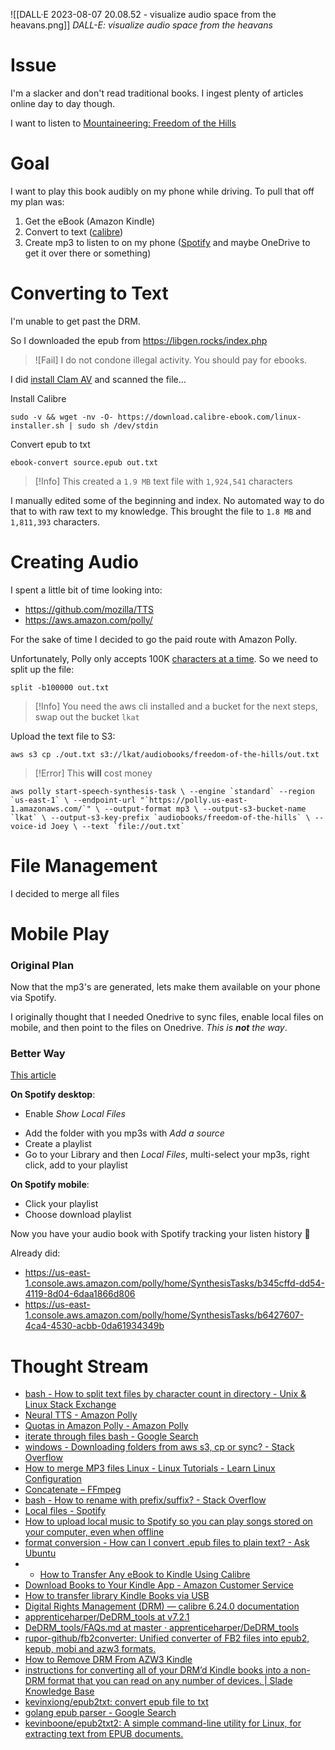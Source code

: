 
![[DALL·E 2023-08-07 20.08.52 - visualize audio space from the heavans.png]]
*DALL-E: visualize audio space from the heavans*

# Issue

I'm a slacker and don't read traditional books. I ingest plenty of articles online day to day though.

I want to listen to [Mountaineering: Freedom of the Hills](https://www.amazon.com/gp/product/B076H9532R/ref=ppx_yo_dt_b_search_asin_title?ie=UTF8&psc=1)

# Goal

I want to play this book audibly on my phone while driving. To pull that off my plan was:
1. Get the eBook (Amazon Kindle)
2. Convert to text ([calibre](https://calibre-ebook.com/))
3. Create mp3 to listen to on my phone ([Spotify](https://support.spotify.com/us/article/local-files/) and maybe OneDrive to get it over there or something)

# Converting to Text

I'm unable to get past the DRM.

So I downloaded the epub from https://libgen.rocks/index.php
> ![Fail]
> I do not condone illegal activity. You should pay for ebooks.

I did [install Clam AV](https://askubuntu.com/questions/417429/how-can-i-scan-for-possible-viruses-on-my-ubuntu-system) and scanned the file...

Install Calibre
```
sudo -v && wget -nv -O- https://download.calibre-ebook.com/linux-installer.sh | sudo sh /dev/stdin
```

Convert epub to txt
```
ebook-convert source.epub out.txt
```

> [!Info] This created a `1.9 MB` text file with `1,924,541` characters


I manually edited some of the beginning and index. No automated way to do that to with raw text to my knowledge. This brought the file to `1.8 MB` and `1,811,393` characters.

# Creating Audio

I spent a little bit of time looking into:
- https://github.com/mozilla/TTS
- https://aws.amazon.com/polly/

For the sake of time I decided to go the paid route with Amazon Polly.

Unfortunately, Polly only accepts 100K [characters at a time](https://docs.aws.amazon.com/polly/latest/dg/limits.html). So we need to split up the file:
```
split -b100000 out.txt
```

> [!Info] You need the aws cli installed and a bucket for the next steps, swap out the bucket `lkat`

Upload the text file to S3:

```
aws s3 cp ./out.txt s3://lkat/audiobooks/freedom-of-the-hills/out.txt
```

> [!Error] This **will** cost money

```
aws polly start-speech-synthesis-task \ --engine `standard` --region `us-east-1` \ --endpoint-url "`https://polly.us-east-1.amazonaws.com/`" \ --output-format mp3 \ --output-s3-bucket-name `lkat` \ --output-s3-key-prefix `audiobooks/freedom-of-the-hills` \ --voice-id Joey \ --text `file://out.txt`
```

# File Management
I decided to merge all files 

# Mobile Play

### Original Plan
Now that the mp3's are generated, lets make them available on your phone via Spotify.

I originally thought that I needed Onedrive to sync files, enable local files on mobile, and then point to the files on Onedrive. *This is **not** the way*.

### Better Way
[This article](https://sports.yahoo.com/upload-local-music-spotify-play-184024446.html)

**On Spotify desktop**:
* Enable *Show Local Files*
- Add the folder with you mp3s with *Add a source*
- Create a playlist
- Go to your Library and then *Local Files*, multi-select your mp3s, right click, add to your playlist

**On Spotify mobile**:
- Click your playlist
- Choose download playlist

Now you have your audio book with Spotify tracking your listen history 🎉



Already did:
- https://us-east-1.console.aws.amazon.com/polly/home/SynthesisTasks/b345cffd-dd54-4119-8d04-6daa1866d806
- https://us-east-1.console.aws.amazon.com/polly/home/SynthesisTasks/b6427607-4ca4-4530-acbb-0da61934349b



# Thought Stream
* [bash - How to split text files by character count in directory - Unix & Linux Stack Exchange](https://unix.stackexchange.com/questions/595790/how-to-split-text-files-by-character-count-in-directory)
* [Neural TTS - Amazon Polly](https://docs.aws.amazon.com/polly/latest/dg/NTTS-main.html)
* [Quotas in Amazon Polly - Amazon Polly](https://docs.aws.amazon.com/polly/latest/dg/limits.html)
* [iterate through files bash - Google Search](https://www.google.com/search?q=iterate+through+files+bash&oq=iterate+through+files+bash&aqs=chrome..69i57j0i22i30l9.5152j0j7&sourceid=chrome&ie=UTF-8)
* [windows - Downloading folders from aws s3, cp or sync? - Stack Overflow](https://stackoverflow.com/questions/27932345/downloading-folders-from-aws-s3-cp-or-sync)
* [How to merge MP3 files Linux - Linux Tutorials - Learn Linux Configuration](https://linuxconfig.org/joining-mp3-music-files-to-a-single-track)
* [Concatenate – FFmpeg](https://trac.ffmpeg.org/wiki/Concatenate)
* [bash - How to rename with prefix/suffix? - Stack Overflow](https://stackoverflow.com/questions/208181/how-to-rename-with-prefix-suffix)
* [Local files - Spotify](https://support.spotify.com/us/article/local-files/)
* [How to upload local music to Spotify so you can play songs stored on your computer, even when offline](https://sports.yahoo.com/upload-local-music-spotify-play-184024446.html)
* [format conversion - How can I convert .epub files to plain text? - Ask Ubuntu](https://askubuntu.com/questions/102458/how-can-i-convert-epub-files-to-plain-text)
* * [How to Transfer Any eBook to Kindle Using Calibre](https://www.howtogeek.com/539829/how-to-transfer-any-ebook-to-kindle-using-calibre/)
* [Download Books to Your Kindle App - Amazon Customer Service](https://www.amazon.com/gp/help/customer/display.html?nodeId=GD2V96KJZJ6PL3FL)
* [How to transfer library Kindle Books via USB](https://help.overdrive.com/en-us/0448.html)
* [Digital Rights Management (DRM) — calibre 6.24.0 documentation](https://manual.calibre-ebook.com/drm.html)
* [apprenticeharper/DeDRM\_tools at v7.2.1](https://github.com/apprenticeharper/DeDRM_tools/tree/v7.2.1)
* [DeDRM\_tools/FAQs.md at master · apprenticeharper/DeDRM\_tools](https://github.com/apprenticeharper/DeDRM_tools/blob/master/FAQs.md)
* [rupor-github/fb2converter: Unified converter of FB2 files into epub2, kepub, mobi and azw3 formats.](https://github.com/rupor-github/fb2converter)
* [How to Remove DRM From AZW3 Kindle](https://epubor.com/remove-drm-from-azw3.html)
* [instructions for converting all of your DRM’d Kindle books into a non-DRM format that you can read on any number of devices. | Slade Knowledge Base](https://www.ucl.ac.uk/slade/know/2979)
* [kevinxiong/epub2txt: convert epub file to txt](https://github.com/kevinxiong/epub2txt)
* [golang epub parser - Google Search](https://www.google.com/search?q=golang+epub+parser&oq=golang+epub+parser&aqs=chrome..69i57j0i22i30.4460j0j7&sourceid=chrome&ie=UTF-8)
* [kevinboone/epub2txt2: A simple command-line utility for Linux, for extracting text from EPUB documents.](https://github.com/kevinboone/epub2txt2)
